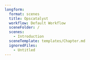 ```yaml
---
longform:
  format: scenes
  title: Opscatalyst
  workflow: Default Workflow
  sceneFolder: /
  scenes:
    - Introduction
  sceneTemplate: templates/Chapter.md
  ignoredFiles:
    - Untitled
---
```


